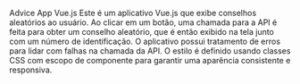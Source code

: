 Advice App Vue.js
Este é um aplicativo Vue.js que exibe conselhos aleatórios ao usuário. Ao clicar em um botão, uma chamada para a API é feita para obter um conselho aleatório, que é então exibido na tela junto com um número de identificação. O aplicativo possui tratamento de erros para lidar com falhas na chamada da API. O estilo é definido usando classes CSS com escopo de componente para garantir uma aparência consistente e responsiva.





